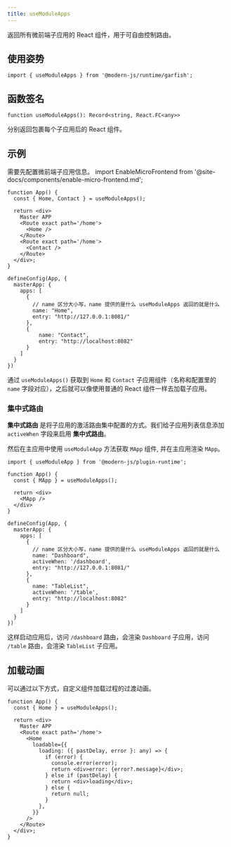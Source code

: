 ```yaml
---
title: useModuleApps
---
```


返回所有微前端子应用的 React 组件，用于可自由控制路由。

## 使用姿势

```tsx
import { useModuleApps } from '@modern-js/runtime/garfish';
```

## 函数签名

`function useModuleApps(): Record<string, React.FC<any>>`

分别返回包裹每个子应用后的 React 组件。

## 示例

需要先配置微前端子应用信息。
import EnableMicroFrontend from '@site-docs/components/enable-micro-frontend.md';

<EnableMicroFrontend />


```tsx title=App.tsx
function App() {
  const { Home, Contact } = useModuleApps();

  return <div>
    Master APP
    <Route exact path='/home'>
      <Home />
    </Route>
    <Route exact path='/home'>
      <Contact />
    </Route>
  </div>;
}

defineConfig(App, {
  masterApp: {
    apps: [
      {
        // name 区分大小写，name 提供的是什么 useModuleApps 返回的就是什么
        name: "Home",
        entry: "http://127.0.0.1:8081/"
      },
      {
          name: "Contact",
          entry: "http://localhost:8082"
      }
    ]
  }
})
```

通过 `useModuleApps()` 获取到 `Home` 和 `Contact` 子应用组件（名称和配置里的 `name` 字段对应），之后就可以像使用普通的 React 组件一样去加载子应用。


### 集中式路由

**集中式路由** 是将子应用的激活路由集中配置的方式。我们给子应用列表信息添加 `activeWhen` 字段来启用 **集中式路由**。


<MicroRuntimeConfig />

然后在主应用中使用 `useModuleApp` 方法获取 `MApp` 组件, 并在主应用渲染 `MApp`。

```tsx title=主应用：App.tsx
import { useModuleApp } from '@modern-js/plugin-runtime';

function App() {
  const { MApp } = useModuleApps();

  return <div>
    <MApp />
  </div>
}

defineConfig(App, {
  masterApp: {
    apps: [
      {
        // name 区分大小写，name 提供的是什么 useModuleApps 返回的就是什么
        name: "Dashboard",
        activeWhen: '/dashboard',
        entry: "http://127.0.0.1:8081/"
      },
      {
        name: "TableList",
        activeWhen: '/table',
        entry: "http://localhost:8082"
      }
    ]
  }
})
```

这样启动应用后，访问 `/dashboard` 路由，会渲染 `Dashboard` 子应用，访问 `/table` 路由，会渲染 `TableList` 子应用。


## 加载动画

可以通过以下方式，自定义组件加载过程的过渡动画。

```tsx title=App.tsx
function App() {
  const { Home } = useModuleApps();

  return <div>
    Master APP
    <Route exact path='/home'>
      <Home
        loadable={{
          loading: ({ pastDelay, error }: any) => {
            if (error) {
              console.error(error);
              return <div>error: {error?.message}</div>;
            } else if (pastDelay) {
              return <div>loading</div>;
            } else {
              return null;
            }
          },
        }}
      />
    </Route>
  </div>;
}
```
